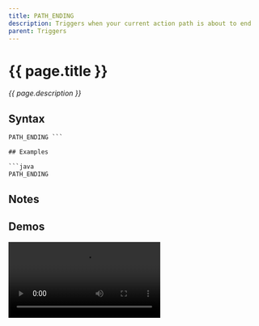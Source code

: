 ```yaml
---
title: PATH_ENDING
description: Triggers when your current action path is about to end
parent: Triggers
---
```


# {{ page.title }}

_{{ page.description }}_

## Syntax

```java
PATH_ENDING ```

## Examples

```java
PATH_ENDING
```

## Notes


## Demos

![](https://i.imgur.com/W4W5hJg.mp4)

